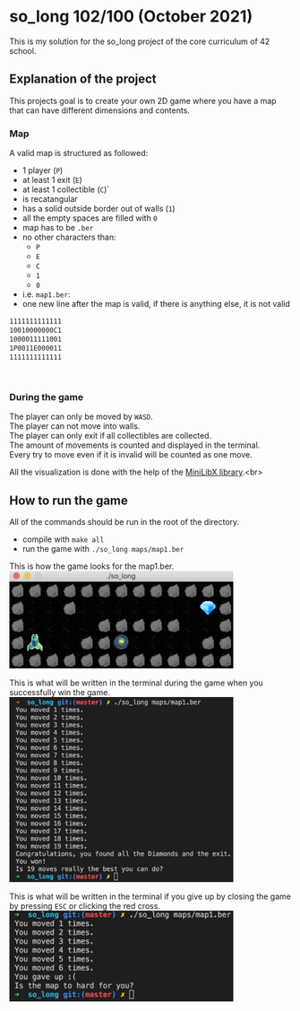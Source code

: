# so_long 102/100 (October 2021)
This is my solution for the so_long project of the core curriculum of 42 school.<br>

## Explanation of the project

This projects goal is to create your own 2D game where you have a map that can have different dimensions and contents.<br>

### Map
A valid map is structured as followed:<br>
- 1 player (`P`)
- at least 1 exit (`E`)
- at least 1 collectible (`C`)`
- is recatangular
- has a solid outside border out of walls (`1`)
- all the empty spaces are filled with `0`
- map has to be `.ber`
- no other characters than:
  * `P`
  * `E`
  * `C`
  * `1`
  * `0`
- i.e. `map1.ber`:
- one new line after the map is valid, if there is anything else, it is not valid

```
1111111111111
10010000000C1
1000011111001
1P0011E000011
1111111111111
```

<br>

### During the game
The player can only be moved by `WASD`.<br>
The player can not move into walls.<br>
The player can only exit if all collectibles are collected.<br>
The amount of movements is counted and displayed in the terminal.<br>
Every try to move even if it is invalid will be counted as one move.<br>

All the visualization is done with the help of the [MiniLibX library](https://github.com/tblaase/so_long/tree/master/mlx "https://github.com/tblaase/so_long/tree/master/mlx").<br>

## How to run the game

All of the commands should be run in the root of the directory.<br>
- compile with `make all`
- run the game with `./so_long maps/map1.ber`

This is how the game looks for the map1.ber.<br>
<img src="images/example.png" width="400"/><br>

This is what will be written in the terminal during the game when you successfully win the game.<br>
<img src="images/terminal_win.png" width="400"/><br>

This is what will be written in the terminal if you give up by closing the game by pressing `ESC` or clicking the red cross.<br>
<img src="images/terminal_give_up.png" width="400"/><br>
